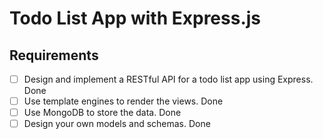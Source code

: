 # Todo List App with Express.js

## Requirements

- [ ] Design and implement a RESTful API for a todo list app using Express. Done
- [ ] Use template engines to render the views. Done
- [ ] Use MongoDB to store the data. Done
- [ ] Design your own models and schemas. Done